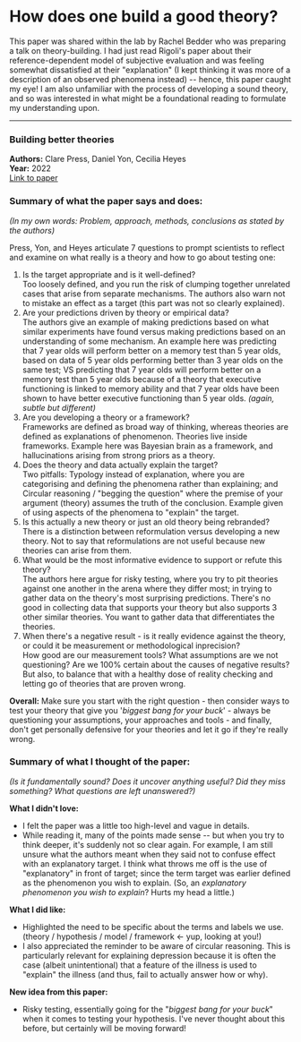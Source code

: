 # How does one build a good theory?

This paper was shared within the lab by Rachel Bedder who was preparing a talk on theory-building. I had just read Rigoli's paper about their reference-dependent model of subjective evaluation and was feeling somewhat dissatisfied at their "explanation" (I kept thinking it was more of a description of an observed phenomena instead) -- hence, this paper caught my eye! I am also unfamiliar with the process of developing a sound theory, and so was interested in what might be a foundational reading to formulate my understanding upon.

----

### Building better theories  
**Authors:** Clare Press, Daniel Yon, Cecilia Heyes  
**Year:** 2022  
[Link to paper](https://www.sciencedirect.com/science/article/pii/S0960982221015517?dgcid=author)

### Summary of what the paper says and does:
*(In my own words: Problem, approach, methods, conclusions as stated by the authors)*

Press, Yon, and Heyes articulate 7 questions to prompt scientists to reflect and examine on what really is a theory and how to go about testing one:
1. Is the target appropriate and is it well-defined?  
Too loosely defined, and you run the risk of clumping together unrelated cases that arise from separate mechanisms. The authors also warn not to mistake an effect as a target (this part was not so clearly explained).
2.  Are your predictions driven by theory or empirical data?  
The authors give an example of making predictions based on what similar experiments have found versus making predictions based on an understanding of some mechanism. An example here was predicting that 7 year olds will perform better on a memory test than 5 year olds, based on data of 5 year olds performing better than 3 year olds on the same test; VS predicting that 7 year olds will perform better on a memory test than 5 year olds because of a theory that executive functioning is linked to memory ability and that 7 year olds have been shown to have better executive functioning than 5 year olds. _(again, subtle but different)_
3. Are you developing a theory or a framework?  
Frameworks are defined as broad way of thinking, whereas theories are defined as explanations of phenomenon. Theories live inside frameworks. Example here was Bayesian brain as a framework, and hallucinations arising from strong priors as a theory.
4. Does the theory and data actually explain the target?  
Two pitfalls: Typology instead of explanation, where you are categorising and defining the phenomena rather than explaining; and Circular reasoning / "begging the question" where the premise of your argument (theory) assumes the truth of the conclusion. Example given of using aspects of the phenomena to "explain" the target.
5. Is this actually a new theory or just an old theory being rebranded?  
There is a distinction between reformulation versus developing a new theory. Not to say that reformulations are not useful because new theories can arise from them.
6. What would be the most informative evidence to support or refute this theory?  
The authors here argue for risky testing, where you try to pit theories against one another in the arena where they differ most; in trying to gather data on the theory's most surprising predictions. There's no good in collecting data that supports your theory but also supports 3 other similar theories. You want to gather data that differentiates the theories.
7. When there's a negative result - is it really evidence against the theory, or could it be measurement or methodological inprecision?  
How good are our measurement tools? What assumptions are we not questioning? Are we 100% certain about the causes of negative results? But also, to balance that with a healthy dose of reality checking and letting go of theories that are proven wrong.

**Overall:** Make sure you start with the right question - then consider ways to test your theory that give you '_biggest bang for your buck_' - always be questioning your assumptions, your approaches and tools - and finally, don't get personally defensive for your theories and let it go if they're really wrong.

### Summary of what I thought of the paper:
*(Is it fundamentally sound? Does it uncover anything useful? Did they miss something? What questions are left unanswered?)*

**What I didn't love:**
- I felt the paper was a little too high-level and vague in details.
- While reading it, many of the points made sense -- but when you try to think deeper, it's suddenly not so clear again. For example, I am still unsure what the authors meant when they said not to confuse effect with an explanatory target. I think what throws me off is the use of "explanatory" in front of target; since the term target was earlier defined as the phenomenon you wish to explain. (So, an _explanatory phenomenon you wish to explain_? Hurts my head a little.)  

**What I did like:**
- Highlighted the need to be specific about the terms and labels we use. (theory / hypothesis / model / framework <- yup, looking at you!)
- I also appreciated the reminder to be aware of circular reasoning. This is particularly relevant for explaining depression because it is often the case (albeit unintentional) that a feature of the illness is used to "explain" the illness (and thus, fail to actually answer how or why).

**New idea from this paper:**
- Risky testing, essentially going for the "_biggest bang for your buck_" when it comes to testing your hypothesis. I've never thought about this before, but certainly will be moving forward!
